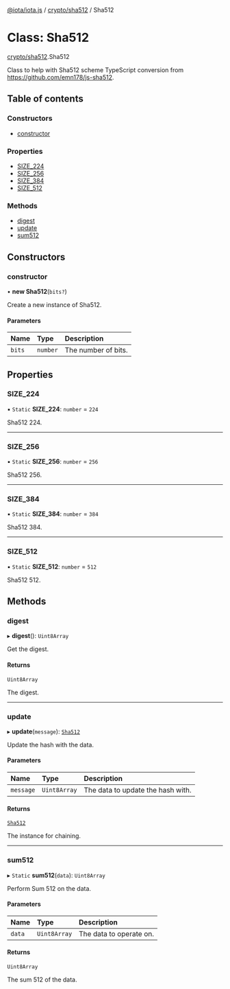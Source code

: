 [@iota/iota.js](../README.md) / [crypto/sha512](../modules/crypto_sha512.md) / Sha512

# Class: Sha512

[crypto/sha512](../modules/crypto_sha512.md).Sha512

Class to help with Sha512 scheme
TypeScript conversion from https://github.com/emn178/js-sha512.

## Table of contents

### Constructors

- [constructor](crypto_sha512.sha512.md#constructor)

### Properties

- [SIZE\_224](crypto_sha512.sha512.md#size_224)
- [SIZE\_256](crypto_sha512.sha512.md#size_256)
- [SIZE\_384](crypto_sha512.sha512.md#size_384)
- [SIZE\_512](crypto_sha512.sha512.md#size_512)

### Methods

- [digest](crypto_sha512.sha512.md#digest)
- [update](crypto_sha512.sha512.md#update)
- [sum512](crypto_sha512.sha512.md#sum512)

## Constructors

### constructor

• **new Sha512**(`bits?`)

Create a new instance of Sha512.

#### Parameters

| Name | Type | Description |
| :------ | :------ | :------ |
| `bits` | `number` | The number of bits. |

## Properties

### SIZE\_224

▪ `Static` **SIZE\_224**: `number` = `224`

Sha512 224.

___

### SIZE\_256

▪ `Static` **SIZE\_256**: `number` = `256`

Sha512 256.

___

### SIZE\_384

▪ `Static` **SIZE\_384**: `number` = `384`

Sha512 384.

___

### SIZE\_512

▪ `Static` **SIZE\_512**: `number` = `512`

Sha512 512.

## Methods

### digest

▸ **digest**(): `Uint8Array`

Get the digest.

#### Returns

`Uint8Array`

The digest.

___

### update

▸ **update**(`message`): [`Sha512`](crypto_sha512.sha512.md)

Update the hash with the data.

#### Parameters

| Name | Type | Description |
| :------ | :------ | :------ |
| `message` | `Uint8Array` | The data to update the hash with. |

#### Returns

[`Sha512`](crypto_sha512.sha512.md)

The instance for chaining.

___

### sum512

▸ `Static` **sum512**(`data`): `Uint8Array`

Perform Sum 512 on the data.

#### Parameters

| Name | Type | Description |
| :------ | :------ | :------ |
| `data` | `Uint8Array` | The data to operate on. |

#### Returns

`Uint8Array`

The sum 512 of the data.
